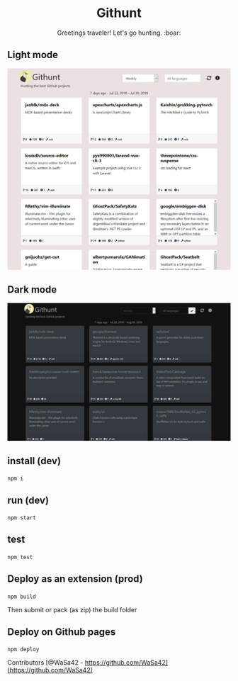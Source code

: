<h1 align="center">Githunt</h1>

<p align="center">
    Greetings traveler! Let's go hunting. :boar:
</p>

## Light mode

![screenshot](src/assets/img/screenshot_Githunt.png)

## Dark mode

![screenshot](src/assets/img/screenshot_Githunt_Dark.png)

## install (dev)
`npm i`

## run (dev)
`npm start`

## test
`npm test`

## Deploy as an extension (prod)
`npm build`

Then submit or pack (as zip) the build folder

## Deploy on Github pages
`npm deploy`

Contributors
[@WaSa42 - https://github.com/WaSa42](https://github.com/WaSa42)

